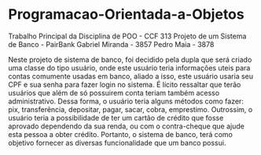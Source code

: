 # Programacao-Orientada-a-Objetos
Trabalho Principal da Disciplina de POO - CCF 313
Projeto de um Sistema de Banco - PairBank
Gabriel Miranda - 3857
Pedro Maia - 3878

Neste projeto de sistema de banco, foi decidido pela dupla que será criado uma classe do tipo usuário, onde este usuário teria informações uteis para contas comumente usadas em banco, aliado a isso, este usuário usaria seu CPF e sua senha para fazer login no sistema. É lícito ressaltar que terão usuários que além de só possuirem conta teriam também acesso administrativo. Dessa forma, o usuário teria alguns métodos como fazer: pix, transferência, depositar, pagar, sacar, cobra, emprestimo.
Outrossim, o usuário teria a possibilidade de ter um cartão de crédito que fosse aprovado dependendo da sua renda, ou com o contra-cheque que ajude esta pessoa a obter crédito.
Portanto, o sistema de banco, terá como objetivo fornecer as diversas funcionalidade que um banco possui.
